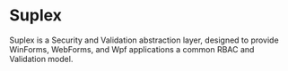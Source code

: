 # Suplex

Suplex is a Security and Validation abstraction layer, designed to provide WinForms, WebForms, and Wpf applications a common RBAC and Validation model.
